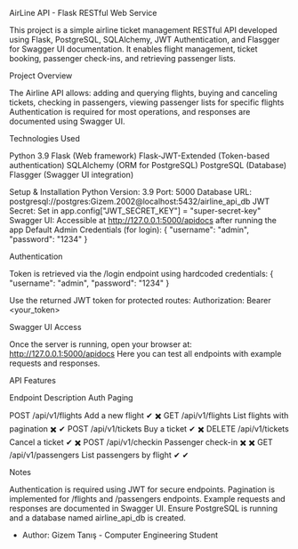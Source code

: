   AirLine API - Flask RESTful Web Service 

This project is a simple airline ticket management RESTful API developed 
using Flask, PostgreSQL, SQLAlchemy, JWT Authentication, and Flasgger 
for Swagger UI documentation. 
It enables flight management, ticket booking, passenger check-ins, and 
retrieving passenger lists.

  Project Overview

The Airline API allows: adding and querying flights, buying and canceling tickets,
checking in passengers, viewing passenger lists for specific flights
Authentication is required for most operations, and responses are documented using Swagger UI.

  Technologies Used

Python 3.9
Flask (Web framework)
Flask-JWT-Extended (Token-based authentication)
SQLAlchemy (ORM for PostgreSQL)
PostgreSQL (Database)
Flasgger (Swagger UI integration)

   Setup & Installation
Python Version: 3.9
Port: 5000
Database URL: postgresql://postgres:Gizem.2002@localhost:5432/airline_api_db
JWT Secret: Set in app.config["JWT_SECRET_KEY"] = "super-secret-key"
Swagger UI: Accessible at http://127.0.0.1:5000/apidocs after running the app
Default Admin Credentials (for login): 
{
  "username": "admin",
  "password": "1234"
}


   Authentication

Token is retrieved via the /login endpoint using hardcoded credentials:
{
  "username": "admin",
  "password": "1234"
}

Use the returned JWT token for protected routes:
Authorization: Bearer <your_token>

  Swagger UI Access
  
Once the server is running, open your browser at:
  http://127.0.0.1:5000/apidocs
Here you can test all endpoints with example requests and responses.

  API Features
  
Endpoint                    Description                       Auth    Paging

POST /api/v1/flights        Add a new flight                   ✔       ✖️ 
GET /api/v1/flights         List flights with pagination      ✖️        ✔
POST /api/v1/tickets        Buy a ticket                       ✔       ✖️ 
DELETE /api/v1/tickets      Cancel a ticket                    ✔       ✖️ 
POST /api/v1/checkin        Passenger check-in                ✖️       ✖️ 
GET /api/v1/passengers      List passengers by flight          ✔        ✔


  Notes

Authentication is required using JWT for secure endpoints.
Pagination is implemented for /flights and /passengers endpoints.
Example requests and responses are documented in Swagger UI.
Ensure PostgreSQL is running and a database named airline_api_db is created.

- Author: Gizem Tanış - Computer Engineering Student
